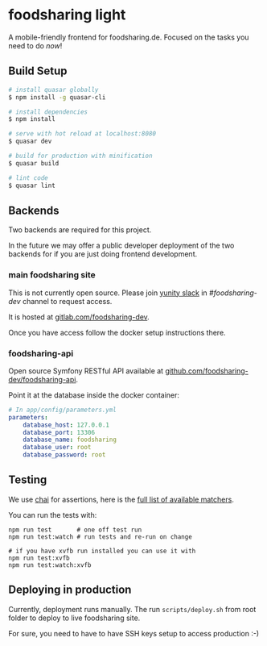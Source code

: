 # foodsharing light

A mobile-friendly frontend for foodsharing.de.
Focused on the tasks you need to do _now_!

## Build Setup

``` bash
# install quasar globally
$ npm install -g quasar-cli

# install dependencies
$ npm install

# serve with hot reload at localhost:8080
$ quasar dev

# build for production with minification
$ quasar build

# lint code
$ quasar lint
```

## Backends

Two backends are required for this project.

In the future we may offer a public developer deployment of the two backends for if you are just doing frontend development.

### main foodsharing site

This is not currently open source. Please join [yunity slack](https://slackin.yunity.org) in *#foodsharing-dev* channel to request access.

It is hosted at [gitlab.com/foodsharing-dev](https://gitlab.com/foodsharing-dev).

Once you have access follow the docker setup instructions there.

### foodsharing-api

Open source Symfony RESTful API available at [github.com/foodsharing-dev/foodsharing-api](https://github.com/foodsharing-dev/foodsharing-api).

Point it at the database inside the docker container:

```yaml
# In app/config/parameters.yml
parameters:
    database_host: 127.0.0.1
    database_port: 13306
    database_name: foodsharing
    database_user: root
    database_password: root
```

## Testing

We use [chai](http://chaijs.com) for assertions, here is the [full list of available matchers](http://chaijs.com/api/bdd/).

You can run the tests with:

```
npm run test       # one off test run
npm run test:watch # run tests and re-run on change

# if you have xvfb run installed you can use it with
npm run test:xvfb
npm run test:watch:xvfb
```

## Deploying in production

Currently, deployment runs manually.
The run `scripts/deploy.sh` from root folder to deploy to live foodsharing site.

For sure, you need to have to have SSH keys setup to access production :-)
